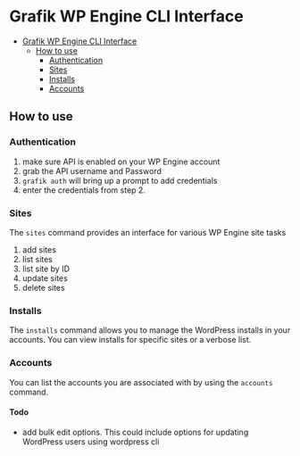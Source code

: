 # Grafik WP Engine CLI Interface

- [Grafik WP Engine CLI Interface](#grafik-wp-engine-cli-interface)
  - [How to use](#how-to-use)
    - [Authentication](#authentication)
    - [Sites](#sites)
    - [Installs](#installs)
    - [Accounts](#accounts)

## How to use

### Authentication

1. make sure API is enabled on your WP Engine account
2. grab the API username and Password
3. ```grafik auth``` will bring up a prompt to add credentials
4. enter the credentials from step 2.

### Sites

The ```sites``` command provides an interface for various WP Engine site tasks

1. add sites
2. list sites
3. list site by ID
4. update sites
5. delete sites

### Installs

The ```installs``` command allows you to manage the WordPress installs in your accounts.
You can view installs for specific sites or a verbose list.

### Accounts

You can list the accounts you are associated with by using the ```accounts``` command.

#### Todo

- add bulk edit options. This could include options for updating WordPress users using wordpress cli
